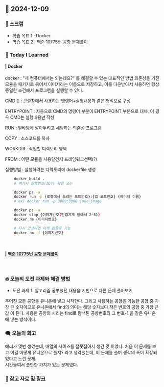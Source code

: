 ## 📆 2024-12-09

### 🔔 스크럼

- 학습 목표 1 : Docker
- 학습 목표 2 : 백준 10775번 공항 문제풀이
  <br/>



### 🚀 Today I Learned


#### | Docker

docker : "제 컴퓨터에서는 되는데요?" 를 해결할 수 있는 대표적인 방법
    의존성을 가진 모듈을 패키지로 묶어서 이미지라는 이름으로 저장하고, 이를 다운받아서 사용하면 항상 동일한 조건에서 프로그램을 실행할 수 있다.

CMD [] : 콘솔창에서 사용하는 명령어+실행내용과 같은 형식으로 구성

ENTRYPOINT : 자동으로 CMD의 명령어 부분이 ENTRYPOINT 부분으로 대체, 이 경우 CMD는 실행내용만 작성

RUN : 밑바탕에 깔아두려고 세팅하는 의존성 프로그램

COPY : 소스코드를 복사

WORKDIR : 작업할 디렉토리 영역

FROM : 어떤 모듈을 사용할건지 프레임워크선택(?)


실행방법 : 실행하려는 디렉토리에 dockerfile 생성
```bash
    docker build .
    # 여기서 실행번호(ID?) 확인 또는 

    docker ps -a
    docker run -p {로컬에서 쓰려는 포트번호}:{앱 포트번호} {이미지 이름}
    # ex) docker run -p 3000:3000 june_image

    docker ps -a
    docker stop {이미지번호(안겹치게 앞에서 2~3)}
    docker rm {이미지번호}

    # 다시 안쓰려면 아래 한줄로 가능
    docker rm -f {이미지번호}
```

<br/>

#### | [백준 10775번 공항 문제풀이](https://github.com/availrum/newb/blob/main/airport.cpp)

<br/>

### 🔥 오늘의 도전 과제와 해결 방법

- 도전 과제 1: 알고리즘 공부했던 내용을 기반으로 다른 문제 풀어보기
  <br/>

주어진 모든 공항을 유니온에 넣고 시작한다.
그리고 사용하는 공항은 가능한 공항 중 가장 큰 숫자이므로 유니온에서 find의 의미는
해당 숫자보다 작은 번호의 공항 중 가장 큰값 이 된다.
사용한 공항의 처리는 find로 탐색된 공항번호와 그 번호-1 을 같은 유니온에 넣는 방식이다.


### 🗨️ 오늘의 회고

<!--
- 오늘의 학습 경험에 대한 자유로운 생각이나 느낀 점을 기록합니다.
- 성공적인 점, 개선해야 할 점, 새롭게 시도하고 싶은 방법 등을 포함할 수 있습니다.-->

에러가 몇번 생겼는데, 배열의 사이즈를 잘못잡아서 생긴 것 이었다.
처음 이 문제를 보고 이걸 어떻게 유니온으로 풀지? 라고 생각했는데, 이 문제를 풀며 생각의 폭이 확장되었다고 느낀 문제. <br /> 시간들여서 풀만한 가치가 있는 문제였다.
<br/>


### 📰 참고 자료 및 링크
